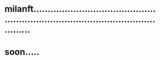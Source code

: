 # milanft.........................................................................................................
# soon.....
